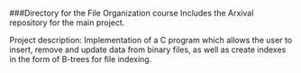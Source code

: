 ###Directory for the File Organization course
Includes the Arxival repository for the main project.

Project description:
Implementation of a C program which allows the user to insert, remove and update data from binary files, as well as create indexes in the form of B-trees for file indexing.
